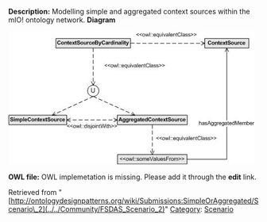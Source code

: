 __Description:__ Modelling simple and aggregated context sources within the mIO! ontology network.
__Diagram__




[![Image:ContextSourceSoA.jpg](../../images/9/98/ContextSourceSoA.jpg)](../../Image/ContextSourceSoA.jpg "Image:ContextSourceSoA.jpg")




__OWL file:__ OWL implemetation is missing. Please add it through the __edit__ link.





Retrieved from "[http://ontologydesignpatterns.org/wiki/Submissions:SimpleOrAggregated/Scenario\_2](../../Community/FSDAS_Scenario_2)"
 [Category](http://ontologydesignpatterns.org/wiki/Special:Categories "Special:Categories"): [Scenario](../../Category/Scenario "Category:Scenario")